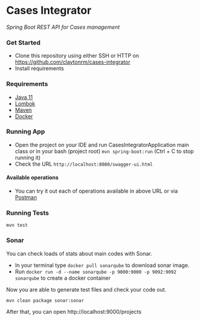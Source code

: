 # Cases Integrator
*Spring Boot REST API for Cases management*<br>

### Get Started

* Clone this repository using either SSH or HTTP on https://github.com/claytonrm/cases-integrator
* Install requirements

### Requirements
- [Java 11](https://www.oracle.com/java/technologies/javase-downloads.html#JDK11)
- [Lombok](https://projectlombok.org/download)
- [Maven](https://maven.apache.org/download.cgi)
- [Docker](https://www.docker.com)

### Running App

* Open the project on your IDE and run CasesIntegratorApplication main class or in your bash (project root) `mvn spring-boot:run` (Ctrl + C to stop running it)
* Check the URL `http://localhost:8080/swagger-ui.html`

#### Available operations
* You can try it out each of operations available in above URL or via [Postman](https://www.getpostman.com/)

### Running Tests
```shell
mvn test
```

### Sonar

You can check loads of stats about main codes with Sonar.

* In your terminal type `docker pull sonarqube` to download sonar image. <br>
* Run `docker run -d --name sonarqube -p 9000:9000 -p 9092:9092 sonarqube` to create a docker container <br>

Now you are able to generate test files and check your code out.
```shell script
mvn clean package sonar:sonar
```

After that, you can open http://localhost:9000/projects